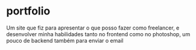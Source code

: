 # portfolio
Um site que fiz para apresentar o que posso fazer como freelancer, e desenvolver minha habilidades tanto no frontend como no photoshop, um pouco de backend também para enviar o email
